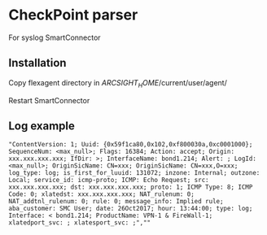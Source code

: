 # CheckPoint parser
For syslog SmartConnector

## Installation
Copy flexagent directory in $ARCSIGHT_HOME$/current/user/agent/

Restart SmartConnector

## Log example
```
"ContentVersion: 1; Uuid: {0x59f1ca80,0x102,0xf800030a,0xc0001000}; SequenceNum: <max_null>; Flags: 16384; Action: accept; Origin: xxx.xxx.xxx.xxx; IfDir: >; InterfaceName: bond1.214; Alert: ; LogId: <max_null>; OriginSicName: CN=xxx; OriginSicName: CN=xxx,O=xxx; log_type: log; is_first_for_luuid: 131072; inzone: Internal; outzone: Local; service_id: icmp-proto; ICMP: Echo Request; src: xxx.xxx.xxx.xxx; dst: xxx.xxx.xxx.xxx; proto: 1; ICMP Type: 8; ICMP Code: 0; xlatedst: xxx.xxx.xxx.xxx; NAT_rulenum: 0; NAT_addtnl_rulenum: 0; rule: 0; message_info: Implied rule; aba_customer: SMC User; date: 26Oct2017; hour: 13:44:00; type: log; Interface: < bond1.214; ProductName: VPN-1 & FireWall-1; xlatedport_svc: ; xlatesport_svc: ;",""
```
